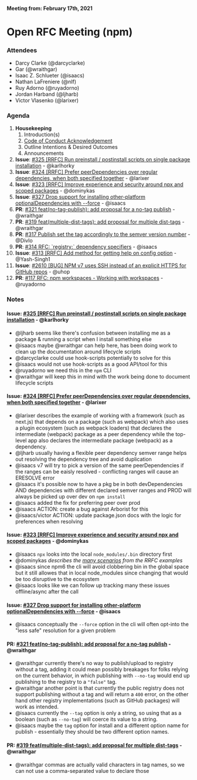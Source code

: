 #### Meeting from: February 17th, 2021

# Open RFC Meeting (npm)

### Attendees
- Darcy Clarke (@darcyclarke)
- Gar (@wraithgar)
- Isaac Z. Schlueter (@isaacs)
- Nathan LaFreniere (@nlf)
- Ruy Adorno (@ruyadorno)
- Jordan Harband (@ljharb)
- Victor Vlasenko (@larixer)

### Agenda

1. **Housekeeping**
	1. Introduction(s)
	1. [Code of Conduct Acknowledgement](https://www.npmjs.com/policies/conduct)
	1. Outline Intentions & Desired Outcomes
	1. Announcements
1. **Issue**: [#325 [RRFC] Run preinstall / postinstall scripts on single package installation](https://github.com/npm/rfcs/issues/325) - @karlhorky
1. **Issue**: [#324 [RRFC] Prefer peerDependencies over regular dependencies, when both specified together](https://github.com/npm/rfcs/issues/324) - @larixer
1. **Issue**: [#323 [RRFC] Improve experience and security around npx and scoped packages](https://github.com/npm/rfcs/issues/323) - @dominykas
1. **Issue**: [#327 Drop support for installing other-platform optionalDependencies with --force](https://github.com/npm/rfcs/issues/327) - @isaacs
1. **PR**: [#321 feat(no-tag-publish): add proposal for a no-tag publish](https://github.com/npm/rfcs/pull/321) - @wraithgar
1. **PR**: [#319 feat(multiple-dist-tags): add proposal for multiple dist-tags](https://github.com/npm/rfcs/pull/319) - @wraithgar
1. **PR**: [#317 Publish set the tag accordingly to the semver version number](https://github.com/npm/rfcs/pull/317) - @Divlo
1. **PR**: [#314 RFC: &#x60;registry:&#x60; dependency specifiers](https://github.com/npm/rfcs/pull/314) - @isaacs
1. **Issue**: [#313 [RRFC] Add method for getting help on config option](https://github.com/npm/rfcs/issues/313) - @Yash-Singh1
1. **Issue**: [#2610 [BUG] NPM v7 uses SSH instead of an explicit HTTPS for GitHub repos](https://github.com/npm/cli/issues/2610) - @uhop
1. **PR**: [#117 RFC: npm workspaces - Working with workspaces](https://github.com/npm/rfcs/pull/117) - @ruyadorno

### Notes

#### **Issue**: [#325 [RRFC] Run preinstall / postinstall scripts on single package installation](https://github.com/npm/rfcs/issues/325) - @karlhorky
  * @ljharb seems like there's confusion between installing me as a package & running a script when I install something else
  * @isaacs maybe @wraithgar can help here, has been doing work to clean up the documentation around lifecycle scripts 
  * @darcyclarke could use hook-scripts potentially to solve for this
  * @isaacs would not use hook-scripts as a good API/tool for this
  * @ruyadorno we need this in the `npm` CLI
  * @wraithgar will keep this in mind with the work being done to document lifecycle scripts

#### **Issue**: [#324 [RRFC] Prefer peerDependencies over regular dependencies, when both specified together](https://github.com/npm/rfcs/issues/324) - @larixer
  * @larixer describes the example of working with a framework (such as next.js) that depends on a package (such as webpack) which also uses a plugin ecosystem (such as webpack loaders) that declares the intermediate (webpack) package as a peer dependency while the top-level app also declares the intermediate package (webpack) as a dependency.
  * @ljharb usually having a flexible peer dependency semver range helps out resolving the dependency tree and avoid duplication
  * @isaacs v7 will try to pick a version of the same peerDependencies if the ranges can be eaisly resolved - conflicting ranges will cause an ERESOLVE error
  * @isaacs it's possible now to have a pkg be in both devDependencies AND dependencies with different declared semver ranges and PROD will always be picked up over dev on `npm install`
  * @isaacs added the fix for preferring peer over prod
  * @isaacs ACTION: create a bug against Arborist for this
  * @isaacs/victor ACTION: update package.json docs with the logic for preferences when resolving

#### **Issue**: [#323 [RRFC] Improve experience and security around npx and scoped packages](https://github.com/npm/rfcs/issues/323) - @dominykas
  * @isaacs `npx` looks into the local `node_modules/.bin` directory first
  * @dominykas _describes the [many scenarios](https://github.com/npm/rfcs/issues/323) from the RRFC examples_
  * @isaacs since npm6 the cli will avoid clobbering bin in the global space but it still allowes that in local node_modules since changing that would be too disruptive to the ecosystem
  * @isaacs looks like we can follow up tracking many these issues offline/async after the call

#### **Issue**: [#327 Drop support for installing other-platform optionalDependencies with --force](https://github.com/npm/rfcs/issues/327) - @isaacs
  * @isaacs conceptually the `--force` option in the cli will often opt-into the "less safe" resolution for a given problem


#### **PR**: [#321 feat(no-tag-publish): add proposal for a no-tag publish](https://github.com/npm/rfcs/pull/321) - @wraithgar
  * @wraithgar currently there's no way to publish/upload to registry without a tag, adding it could mean possibly breakages for folks relying on the current behavior, in which publishing with `--no-tag` would end up publishing to the registry to a `"false"` tag.
  * @wraithgar another point is that currently the public registry does not support publishing without a tag and will return a `400` error, on the other hand other registry implementations (such as GitHub packages) will work as intended.
  * @isaacs currently the `--tag` option is only a string, so using that as a boolean (such as `--no-tag`) will coerce its value to a string.
  * @isaacs maybe the `tag` option for install and a different option name for publish - essentially they should be two different option names.

#### **PR**: [#319 feat(multiple-dist-tags): add proposal for multiple dist-tags](https://github.com/npm/rfcs/pull/319) - @wraithgar
  * @wraithgar commas are actually valid characters in tag names, so we can not use a comma-separated value to declare those
